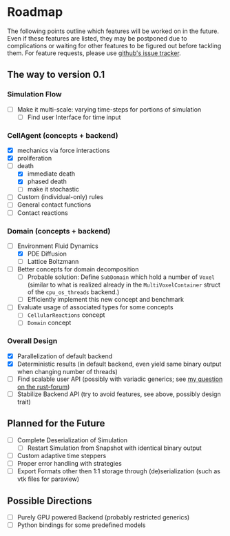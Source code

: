 # Roadmap
The following points outline which features will be worked on in the future.
Even if these features are listed, they may be postponed due to complications or waiting for other features to be figured out before tackling them.
For feature requests, please use [github's issue tracker](https://www.github.com/jonaspleyer/cellular_raza/issues).

## The way to version 0.1
### Simulation Flow
- [ ] Make it multi-scale: varying time-steps for portions of simulation
    - [ ] Find user Interface for time input

### CellAgent (concepts + backend)
- [x] mechanics via force interactions
- [x] proliferation
- [ ] death
    - [x] immediate death
    - [x] phased death
    - [ ] make it stochastic
- [ ] Custom (individual-only) rules
- [ ] General contact functions
- [ ] Contact reactions

### Domain (concepts + backend)
- [ ] Environment Fluid Dynamics
    - [x] PDE Diffusion
    - [ ] Lattice Boltzmann
- [ ] Better concepts for domain decomposition
    - [ ] Probable solution: Define `SubDomain` which hold a number of `Voxel` (similar to what is realized already in the `MultiVoxelContainer` struct of the `cpu_os_threads` backend.)
    - [ ] Efficiently implement this new concept and benchmark
- [ ] Evaluate usage of associated types for some concepts
    - [ ] `CellularReactions` concept
    - [ ] `Domain` concept

### Overall Design
- [x] Parallelization of default backend
- [x] Deterministic results (in default backend, even yield same binary output when changing number of threads)
- [ ] Find scalable user API (possibly with variadic generics; see [my question on the rust-forum](https://users.rust-lang.org/t/varying-generic-parameters-with-features/93333/58))
- [ ] Stabilize Backend API (try to avoid features, see above, possibly design trait)

## Planned for the Future
- [ ] Complete Deserialization of Simulation
    - [ ] Restart Simulation from Snapshot with identical binary output
- [ ] Custom adaptive time steppers
- [ ] Proper error handling with strategies
- [ ] Export Formats other then 1:1 storage through (de)serialization (such as vtk files for paraview)

## Possible Directions
- [ ] Purely GPU powered Backend (probably restricted generics)
- [ ] Python bindings for some predefined models
